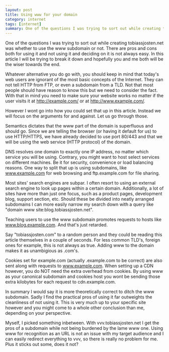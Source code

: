 ```yaml
---
layout: post
title: Using www for your domain
category: internet
tags: [internet]
summary: One of the questions I was trying to sort out while creating tobiassjosten.net was whether to use the www subdomain or not. There are pros and cons both for using it and not using it and deciding on it is not always easy. In this article I will be trying to break it down and hopefully you and me both will be the wiser towards the end.
---
```

One of the questions I was trying to sort out while creating tobiassjosten.net was whether to use the www subdomain or not. There are pros and cons both for using it and not using it and deciding on it is not always easy. In this article I will be trying to break it down and hopefully you and me both will be the wiser towards the end.

Whatever alternative you do go with, you should keep in mind that today's web users are ignorant of the most basic concepts of the Internet. They can not tell HTTP from FTP, or even a subdomain from a TLD. Not that most people should have reason to know this but we need to consider the fact. With that in mind you need to make sure your website works no matter if the user visits it at http://example.com/ or at http://www.example.com/.

However I wont go into how you could set that up in this article. Instead we will focus on the arguments for and against. Let us go through those.

Semantics dictates that the www part of the domain is superfluous and should go. Since we are telling the browser (or having it default for us) to use HTTP/HTTPS, we have already decided to use port 80/443 and that we will be using the web service (HTTP protocol) of the domain.

DNS resolves one domain to exactly one IP address, no matter which service you will be using. Contrary, you might want to host select services on different machines. Be it for security, convenience or load balancing reasons. One way to split that up is using subdomains, like www.example.com for web browsing and ftp.example.com for file sharing.

Most sites' search engines are subpar. I often resort to using an external search engine to look up pages within a certain domain. Additionally, a lot of sites have more than just one focus, such as a product pages, development blog, support section, etc. Should these be divided into neatly arranged subdomains I can more easily narrow my search down with a query like "domain www site:blog.tobiassjosten.net".

Teaching users to use the www subdomain promotes requests to hosts like www.blog.example.com. And that's just retarded.

Say "tobiassjosten.com" to a random person and they could be reading this article themselves in a couple of seconds. For less common TLD's, foreign ones for example, this is not always as true. Adding www to the domain makes it as unambigious as .com's.

Cookies set for example.com (actually .example.com to be correct) are also sent along with requests to www.example.com. When setting up a CDN however, you do NOT need the extra overhead from cookies. By using www as your canonical subdomain and cookies host you wont be sending those extra kilobytes for each request to cdn.example.com.

In summary I would say it is more theoretically correct to ditch the www subdomain. Sadly I find the practical pros of using it far outweights the cleanliness of not using it. This is very much up to your specific site however and you might come to a whole other conclusion than me, depending on your perspective.

Myself, I picked something inbetween. With vvv.tobiassjosten.net I get the pros of a subdomain while not being burdened by the lame www one. Using www for recognition as an URL is not an issue with my target audience and I can easily redirect everything to vvv, so there is really no problem for me. Plus it sticks out some, does it not?

